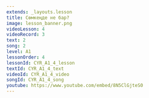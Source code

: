 ```yaml
---
extends: _layouts.lesson
title: Сөмкеңде не бар?
image: lesson_banner.png
videoLesson: 4
videoRecord: 3
text: 2
song: 2
level: A1
lessonOrder: 4
lessonId: CYR_A1_4_lesson
textId: CYR_A1_4_text
videoId: CYR_A1_4_video
songId: CYR_A1_4_song
youtube: https://www.youtube.com/embed/8N5ClGjteS0
---
```

